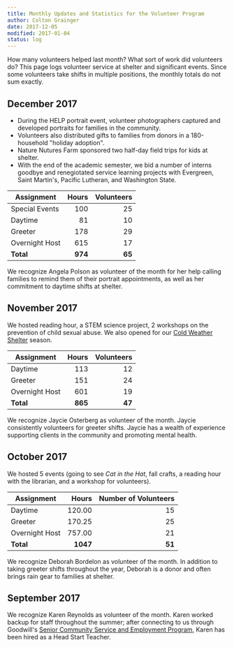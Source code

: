 ```yaml
---
title: Monthly Updates and Statistics for the Volunteer Program
author: Colton Grainger
date: 2017-12-05
modified: 2017-01-04
status: log 
---
```


How many volunteers helped last month? What sort of work did volunteers do? This page logs volunteer service at shelter and significant events. Since some volunteers take shifts in multiple positions, the monthly totals do not sum exactly.

## December 2017

- During the HELP portrait event, volunteer photographers captured and developed portraits for families in the community. 
- Volunteers also distributed gifts to families from donors in a 180-household "holiday adoption". 
- Nature Nutures Farm sponsored two half-day field trips for kids at shelter.
- With the end of the academic semester, we bid a number of interns goodbye and renegiotated service learning projects with Evergreen, Saint Martin's, Pacific Lutheran, and Washington State.

| Assignment | Hours | Volunteers |
| ---| ---:|---:|
| Special Events | 100 | 25 |
| Daytime |  81 | 10 |
| Greeter | 178 | 29 |
| Overnight Host | 615 | 17 |
| **Total** | **974** | **65** |

We recognize Angela Polson as volunteer of the month for her help calling families to remind them of their portrait appointments, as well as her commitment to daytime shifts at shelter.

## November 2017

We hosted reading hour, a STEM science project, 2 workshops on the prevention of child sexual abuse. We also opened for our [Cold Weather Shelter](/cold-weather) season. 

| Assignment | Hours | Volunteers |
| ---| ---:|---:|
|Daytime| 113 | 12 |
|Greeter| 151 | 24 |
| Overnight Host | 601 | 19 |
| **Total** | **865** | **47** |

We recognize Jaycie Osterberg as volunteer of the month. Jaycie consistently volunteers for greeter shifts. Jaycie has a wealth of experience supporting clients in the community and promoting mental health. 

## October 2017

We hosted 5 events (going to see *Cat in the Hat*, fall crafts, a reading hour with the librarian, and a workshop for volunteers). 

|Assignment | Hours | Number of Volunteers |
| ---| ---:|---:
|Daytime| 120.00 | 15 |
|Greeter| 170.25 | 25 |
| Overnight Host | 757.00 | 21|
| **Total** | **1047** | **51** |

We recognize Deborah Bordelon as volunteer of the month. In addition to taking greeter shifts throughout the year, Deborah is a donor and often brings rain gear to families at shelter.

## September 2017

We recognize Karen Reynolds as volunteer of the month. Karen worked backup for staff throughout the summer; after connecting to us through Goodwill's [Senior Community Service and Employment Program](http://www.goodwill.org/scsep/), Karen has been hired as a Head Start Teacher.
